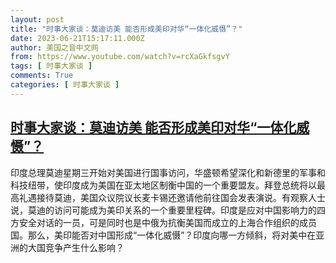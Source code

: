 ```yaml
---
layout: post
title: "时事大家谈：莫迪访美 能否形成美印对华“一体化威慑”？"
date: 2023-06-21T15:17:11.000Z
author: 美国之音中文网
from: https://www.youtube.com/watch?v=rcXaGkfsgvY
tags: [ 时事大家谈 ]
comments: True
categories: [ 时事大家谈 ]
---
```

<!--1687360631000-->
[时事大家谈：莫迪访美 能否形成美印对华“一体化威慑”？](https://www.youtube.com/watch?v=rcXaGkfsgvY)
------

<div>
印度总理莫迪星期三开始对美国进行国事访问，华盛顿希望深化和新德里的军事和科技纽带，使印度成为美国在亚太地区制衡中国的一个重要盟友。拜登总统将以最高礼遇接待莫迪，美国众议院议长麦卡锡还邀请他前往国会发表演说。有观察人士说，莫迪的访问可能成为美印关系的一个重要里程碑。印度是应对中国影响力的四方安全对话的一员，可是同时也是中俄为抗衡美国而成立的上海合作组织的成员国。那么，美印能否对中国形成“一体化威慑”？印度向哪一方倾斜，将对美中在亚洲的大国竞争产生什么影响？
</div>

